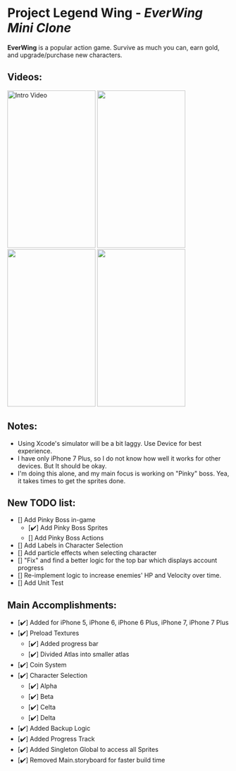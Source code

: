 # Project Legend Wing - *EverWing Mini Clone*

**EverWing** is a popular action game. Survive as much you can, earn gold, and upgrade/purchase new characters.

## Videos:
<p>
<img src='https://github.com/woguan/Legend-Wings/blob/master/Angelica%20Fighti/Gif/Intro.gif' title='Intro Video' width='200' height='357' alt='Intro Video' /> <img src='https://github.com/woguan/Legend-Wings/blob/master/Angelica%20Fighti/Gif/selection.gif' width='200' height='357'/> <img src='https://github.com/woguan/Legend-Wings/blob/master/Angelica%20Fighti/Gif/startgame.gif' width='200' height='357'/> <img src='https://github.com/woguan/Legend-Wings/blob/master/Angelica%20Fighti/Gif/midgame.gif' width='200' height='357'/>

## Notes:
- Using Xcode's simulator will be a bit laggy. Use Device for best experience.
- I have only iPhone 7 Plus, so I do not know how well it works for other devices. But It should be okay.
- I'm doing this alone, and my main focus is working on "Pinky" boss. Yea, it takes times to get the sprites done.

  
## New TODO list:
- [] Add Pinky Boss in-game
  - [✔️] Add Pinky Boss Sprites
  - [] Add Pinky Boss Actions
- [] Add Labels in Character Selection
- [] Add particle effects when selecting character
- [] "Fix" and find a better logic for the top bar which displays account progress
- [] Re-implement logic to increase enemies' HP and Velocity over time. 
- [] Add Unit Test

## Main Accomplishments:
- [✔️] Added for iPhone 5, iPhone 6, iPhone 6 Plus, iPhone 7, iPhone 7 Plus 
- [✔️] Preload Textures
  - [✔️] Added progress bar
  - [✔️] Divided Atlas into smaller atlas
- [✔️] Coin System
- [✔️] Character Selection
  - [✔️] Alpha
  - [✔️] Beta
  - [✔️] Celta
  - [✔️] Delta
- [✔️] Added Backup Logic
- [✔️] Added Progress Track
- [✔️] Added Singleton Global to access all Sprites
- [✔️] Removed Main.storyboard for faster build time

  
